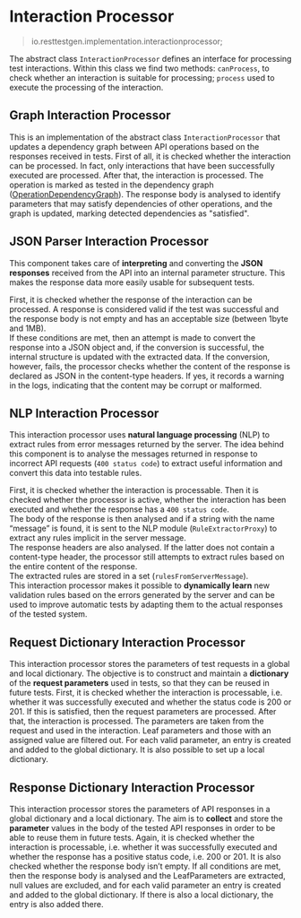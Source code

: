 # Interaction Processor
> io.resttestgen.implementation.interactionprocessor;

The abstract class ```InteractionProcessor``` defines an interface for processing test interactions. Within this class we find two methods: ```canProcess```, to check whether an interaction is suitable for processing; ```process``` used to execute the processing of the interaction.

## Graph Interaction Processor
This is an implementation of the abstract class ```InteractionProcessor``` that updates a dependency graph between API operations based on the responses received in tests.  First of all, it is checked whether the interaction can be processed. In fact, only interactions that have been successfully executed are processed. After that, the interaction is processed. The operation is marked as tested in the dependency graph ([OperationDependencyGraph](../odg/odg.md)). The response body is analysed to identify parameters that may satisfy dependencies of other operations, and the graph is updated, marking detected dependencies as "satisfied".  

## JSON Parser Interaction Processor
This component takes care of **interpreting** and converting the **JSON responses** received from the API into an internal parameter structure. This makes the response data more easily usable for subsequent tests.   

First, it is checked whether the response of the interaction can be processed. A response is considered valid if the test was successful and the response body is not empty and has an acceptable size (between 1byte and 1MB).  
If these conditions are met, then an attempt is made to convert the response into a JSON object and, if the conversion is successful, the internal structure is updated with the extracted data. If the conversion, however, fails, the processor checks whether the content of the response is declared as JSON in the content-type headers. If yes, it records a warning in the logs, indicating that the content may be corrupt or malformed.

## NLP Interaction Processor
This interaction processor uses **natural language processing** (NLP) to extract rules from error messages returned by the server. The idea behind this component is to analyse the messages returned in response to incorrect API requests (```400 status code```) to extract useful information and convert this data into testable rules.   

First, it is checked whether the interaction is processable. Then it is checked whether the processor is active, whether the interaction has been executed and whether the response has a ```400 status code```.   
The body of the response is then analysed and if a string with the name “message” is found, it is sent to the NLP module (```RuleExtractorProxy```) to extract any rules implicit in the server message.   
The response headers are also analysed. If the latter does not contain a content-type header, the processor still attempts to extract rules based on the entire content of the response.   
The extracted rules are stored in a set (```rulesFromServerMessage```).   
This interaction processor makes it possible to **dynamically learn** new validation rules based on the errors generated by the server and can be used to improve automatic tests by adapting them to the actual responses of the tested system. 

## Request Dictionary Interaction Processor
This interaction processor stores the parameters of test requests in a global and local dictionary. The objective is to construct and maintain a **dictionary** of the **request parameters** used in tests, so that they can be reused in future tests. First, it is checked whether the interaction is processable, i.e. whether it was successfully executed and whether the status code is 200 or 201. If this is satisfied, then the request parameters are processed. After that, the interaction is processed. The parameters are taken from the request and used in the interaction. Leaf parameters and those with an assigned value are filtered out. For each valid parameter, an entry is created and added to the global dictionary. It is also possible to set up a local dictionary.

## Response Dictionary Interaction Processor
This interaction processor stores the parameters of API responses in a global dictionary and a local dictionary. The aim is to **collect** and store the **parameter** values in the body of the tested API responses in order to be able to reuse them in future tests. Again, it is checked whether the interaction is processable, i.e. whether it was successfully executed and whether the response has a positive status code, i.e. 200 or 201. It is also checked whether the response body isn’t empty. If all conditions are met, then the response body is analysed and the LeafParameters are extracted, null values are excluded, and for each valid parameter an entry is created and added to the global dictionary. If there is also a local dictionary, the entry is also added there.   